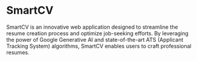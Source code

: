 # SmartCV
SmartCV is an innovative web application designed to streamline the resume creation process and optimize job-seeking efforts. By leveraging the power of Google Generative AI and state-of-the-art ATS (Applicant Tracking System) algorithms, SmartCV enables users to craft professional resumes.
